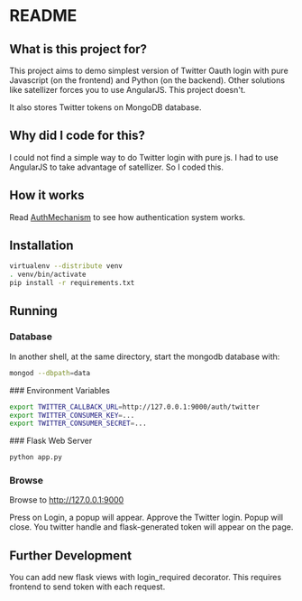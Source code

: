 # README

## What is this project for?

This project aims to demo simplest version of Twitter Oauth login with pure Javascript (on the frontend) and Python (on the backend). Other solutions like satellizer forces you to use AngularJS. This project doesn't. 

It also stores Twitter tokens on MongoDB database.

## Why did I code for this?

I could not find a simple way to do Twitter login with pure js. I had to use AngularJS to take advantage of satellizer. So I coded this.

## How it works

Read [AuthMechanism](AuthMechanism.md) to see how authentication system works.

## Installation

```bash
virtualenv --distribute venv
. venv/bin/activate
pip install -r requirements.txt
```

## Running

### Database

In another shell, at the same directory, start the mongodb database with:

```bash
mongod --dbpath=data
```

### Environment Variables

```bash
export TWITTER_CALLBACK_URL=http://127.0.0.1:9000/auth/twitter
export TWITTER_CONSUMER_KEY=...
export TWITTER_CONSUMER_SECRET=...
```

### Flask Web Server

```bash
python app.py
```

### Browse

Browse to http://127.0.0.1:9000

Press on Login, a popup will appear. Approve the Twitter login. Popup will close. You twitter handle and flask-generated token will appear on the page.


## Further Development

You can add new flask views with login_required decorator. This requires frontend to send token with each request.
